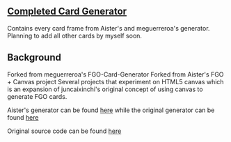 ## [Completed Card Generator](https://meguerreroa.github.io/FGO-Card-Generator/fgo.html)
Contains every card frame from Aister's and meguerreroa's generator. 
Planning to add all other cards by myself soon.

## Background
Forked from meguerreroa's FGO-Card-Generator
Forked from Aister's FGO + Canvas project
Several projects that experiment on HTML5 canvas which is an expansion of juncaixinchi's original concept of using canvas to generate FGO cards. 

Aister's generator can be found [here](https://aister.github.io/FGO/fgo.html) while the 
original generator can be found [here](https://juncaixinchi.github.io/FGO/fgo.html)

Original source code can be found [here](https://github.com/juncaixinchi/FGO)
